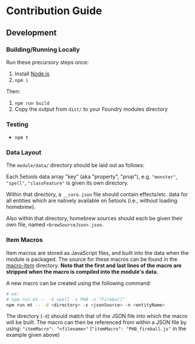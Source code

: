 # Contribution Guide

## Development

### Building/Running Locally

Run these precursory steps once:

1) Install [Node.js](https://nodejs.org/en/)
2) `npm i`

Then:

1) `npm run build`
2) Copy the output from `dist/` to your Foundry modules directory

### Testing

- `npm t`

### Data Layout

The `module/data/` directory should be laid out as follows:

Each 5etools data array "key" (aka "property", "prop"), e.g. `"monster"`, `"spell"`, `"classFeature"` is given its own directory.

Within that directory, a `__core.json` file should contain effects/etc. data for all entities which are natively available on 5etools (i.e., without loading homebrew).

Also within that directory, homebrew sources should each be given their own file, named `<brewSourceJson>.json`.

### Item Macros

Item macros are stored as JavaScript files, and built into the data when the module is packaged. The source for these macros can be found in the [macro-item](./macro-item) directory. **Note that the first and last lines of the macro are stripped when the macro is compiled into the module's data.**

A new macro can be created using the following command:

```bash
# ex:
# npm run mt -- -d spell -s PHB -n "Fireball"
npm run mt -- -d <directory> -s <jsonSource> -n <entityName>
```

The directory (`-d`) should match that of the JSON file into which the macro will be built. The macro can then be referenced from within a JSON file by using: `"itemMacro": "<filename>"` (`"itemMacro": "PHB_fireball.js"` in the example given above)
